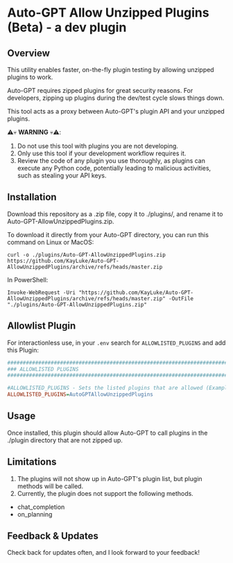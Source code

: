 # Auto-GPT Allow Unzipped Plugins (Beta) - a dev plugin

## Overview

This utility enables faster, on-the-fly plugin testing by allowing unzipped plugins to work. 

Auto-GPT requires zipped plugins for great security reasons. For developers, zipping up plugins during the dev/test cycle slows things down. 

This tool acts as a proxy between Auto-GPT's plugin API and your unzipped plugins.

⚠️💀 **WARNING** 💀⚠️:
1. Do not use this tool with plugins you are not developing.
2. Only use this tool if your development workflow requires it.
3. Review the code of any plugin you use thoroughly, as plugins can execute any Python code, potentially leading to malicious activities, such as stealing your API keys.

## Installation

Download this repository as a .zip file, copy it to ./plugins/, and rename it to Auto-GPT-AllowUnzippedPlugins.zip.

To download it directly from your Auto-GPT directory, you can run this command on Linux or MacOS:

```
curl -o ./plugins/Auto-GPT-AllowUnzippedPlugins.zip https://github.com/KayLuke/Auto-GPT-AllowUnzippedPlugins/archive/refs/heads/master.zip
```

In PowerShell:

```
Invoke-WebRequest -Uri "https://github.com/KayLuke/Auto-GPT-AllowUnzippedPlugins/archive/refs/heads/master.zip" -OutFile "./plugins/Auto-GPT-AllowUnzippedPlugins.zip"
```

## Allowlist Plugin
For interactionless use, in your `.env` search for `ALLOWLISTED_PLUGINS` and add this Plugin:

```ini
################################################################################
### ALLOWLISTED PLUGINS
################################################################################

#ALLOWLISTED_PLUGINS - Sets the listed plugins that are allowed (Example: plugin1,plugin2,plugin3)
ALLOWLISTED_PLUGINS=AutoGPTAllowUnzippedPlugins
```

## Usage

Once installed, this plugin should allow Auto-GPT to call plugins in the ./plugin directory that are not zipped up.

## Limitations

1. The plugins will not show up in Auto-GPT's plugin list, but plugin methods will be called.
2. Currently, the plugin does not support the following methods.
- chat_completion
- on_planning


## Feedback & Updates

Check back for updates often, and I look forward to your feedback!
